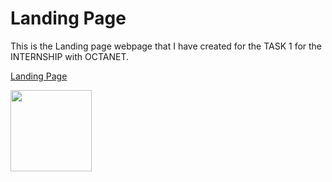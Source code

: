 # Landing Page  
  

This is the Landing page webpage that I have created for the TASK 1 for the INTERNSHIP with OCTANET.  
  
[Landing Page](https://santhosh-sivakumar.github.io/OCTANET_APRIL/Landing%20Page/)
  


<img src="https://i.giphy.com/DLz5I4BGyRSOlbSC3o.webp" width="130px">
